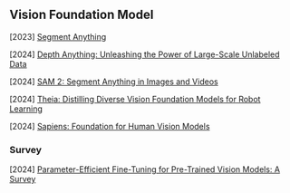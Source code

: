 ## Vision Foundation Model

[2023] [Segment Anything](https://arxiv.org/abs/2304.02643)

[2024] [Depth Anything: Unleashing the Power of Large-Scale Unlabeled Data](https://arxiv.org/abs/2401.10891)

[2024] [SAM 2: Segment Anything in Images and Videos](https://ai.meta.com/sam2/)

[2024] [Theia: Distilling Diverse Vision Foundation Models for Robot Learning](https://arxiv.org/abs/2407.20179)

[2024] [Sapiens: Foundation for Human Vision Models](https://arxiv.org/abs/2408.12569)



### Survey

[2024] [Parameter-Efficient Fine-Tuning for Pre-Trained Vision Models: A Survey](https://arxiv.org/abs/2402.02242)